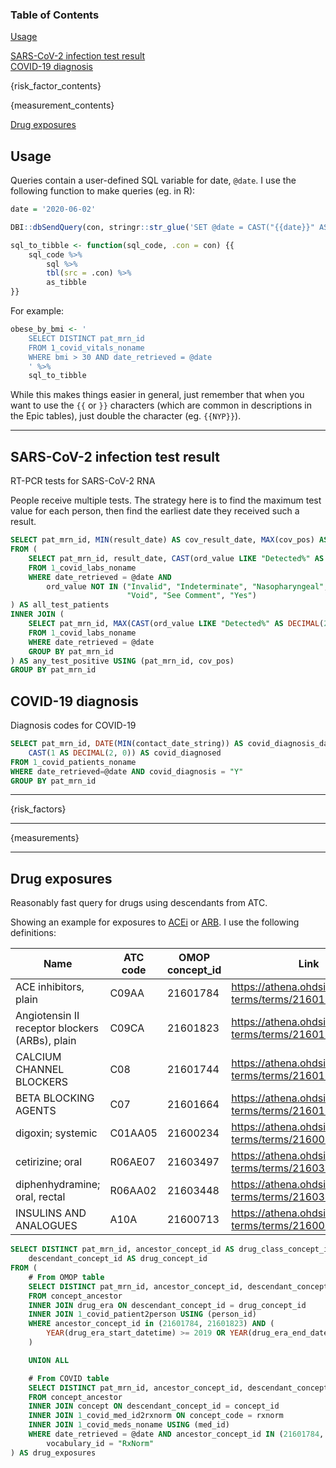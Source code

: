 <!-- This document is processed by GitHub actions to make the wiki. Edits to
the wiki should be made in this document. Because we use Python to process
this into the complete wiki, curly braces must be doubled.
 -->

### Table of Contents

[Usage](#usage-)<br/>

[SARS-CoV-2 infection test result](#sars-cov-2-infection-test-result-)<br/>
[COVID-19 diagnosis](#covid-19-diagnosis-)<br/>

{risk_factor_contents}

{measurement_contents}

[Drug exposures](#drug-exposures-)<br/>

## Usage

Queries contain a user-defined SQL variable for date, `@date`. I use the following function to make queries (eg. in R):

```R
date = '2020-06-02'

DBI::dbSendQuery(con, stringr::str_glue('SET @date = CAST("{{date}}" AS DATE)'))
```

```R
sql_to_tibble <- function(sql_code, .con = con) {{
    sql_code %>%
        sql %>%
        tbl(src = .con) %>%
        as_tibble
}}
```

For example:

```R
obese_by_bmi <- '
    SELECT DISTINCT pat_mrn_id
    FROM 1_covid_vitals_noname
    WHERE bmi > 30 AND date_retrieved = @date
    ' %>%
    sql_to_tibble
```

While this makes things easier in general, just remember that when you want to use the `{{` or `}}` characters (which are common in descriptions in the Epic tables), just double the character (eg. `{{NYP}}`).

---

## SARS-CoV-2 infection test result

RT-PCR tests for SARS-CoV-2 RNA

People receive multiple tests. The strategy here is to find the maximum test value for each person, then find the earliest date they received such a result.

```SQL
SELECT pat_mrn_id, MIN(result_date) AS cov_result_date, MAX(cov_pos) AS cov_pos
FROM (
    SELECT pat_mrn_id, result_date, CAST(ord_value LIKE "Detected%" AS DECIMAL(2, 0)) AS cov_pos
    FROM 1_covid_labs_noname
    WHERE date_retrieved = @date AND
        ord_value NOT IN ("Invalid", "Indeterminate", "Nasopharyngeal", "Not Given",
                          "Void", "See Comment", "Yes")
) AS all_test_patients
INNER JOIN (
    SELECT pat_mrn_id, MAX(CAST(ord_value LIKE "Detected%" AS DECIMAL(2, 0))) AS cov_pos
    FROM 1_covid_labs_noname
    WHERE date_retrieved = @date
    GROUP BY pat_mrn_id
) AS any_test_positive USING (pat_mrn_id, cov_pos)
GROUP BY pat_mrn_id
```

## COVID-19 diagnosis

Diagnosis codes for COVID-19

```SQL
SELECT pat_mrn_id, DATE(MIN(contact_date_string)) AS covid_diagnosis_date,
    CAST(1 AS DECIMAL(2, 0)) AS covid_diagnosed
FROM 1_covid_patients_noname
WHERE date_retrieved=@date AND covid_diagnosis = "Y"
GROUP BY pat_mrn_id
```

---

{risk_factors}

---

{measurements}

---

## Drug exposures

Reasonably fast query for drugs using descendants from ATC.

Showing an example for exposures to [ACEi](https://athena.ohdsi.org/search-terms/terms/21601784) or [ARB](https://athena.ohdsi.org/search-terms/terms/21601823). I use the following definitions:

| Name | ATC code | OMOP concept_id | Link |
| --- | --- | --- | ----- |
| ACE inhibitors, plain | C09AA | 21601784 | https://athena.ohdsi.org/search-terms/terms/21601784 |
| Angiotensin II receptor blockers (ARBs), plain | C09CA | 21601823 | https://athena.ohdsi.org/search-terms/terms/21601823 |
| CALCIUM CHANNEL BLOCKERS | C08 | 21601744 | https://athena.ohdsi.org/search-terms/terms/21601744 |
| BETA BLOCKING AGENTS | C07 | 21601664 | https://athena.ohdsi.org/search-terms/terms/21601664 |
| digoxin; systemic | C01AA05 | 21600234 | https://athena.ohdsi.org/search-terms/terms/21600234 |
| cetirizine; oral | R06AE07 | 21603497 | https://athena.ohdsi.org/search-terms/terms/21603497 |
| diphenhydramine; oral, rectal | R06AA02 | 21603448 | https://athena.ohdsi.org/search-terms/terms/21603448 |
| INSULINS AND ANALOGUES | A10A | 21600713 | https://athena.ohdsi.org/search-terms/terms/21600713 |

```SQL
SELECT DISTINCT pat_mrn_id, ancestor_concept_id AS drug_class_concept_id,
    descendant_concept_id AS drug_concept_id
FROM (
    # From OMOP table
    SELECT DISTINCT pat_mrn_id, ancestor_concept_id, descendant_concept_id
    FROM concept_ancestor
    INNER JOIN drug_era ON descendant_concept_id = drug_concept_id
    INNER JOIN 1_covid_patient2person USING (person_id)
    WHERE ancestor_concept_id in (21601784, 21601823) AND (
        YEAR(drug_era_start_datetime) >= 2019 OR YEAR(drug_era_end_datetime) >= 2019
    )

    UNION ALL

    # From COVID table
    SELECT DISTINCT pat_mrn_id, ancestor_concept_id, descendant_concept_id
    FROM concept_ancestor
    INNER JOIN concept ON descendant_concept_id = concept_id
    INNER JOIN 1_covid_med_id2rxnorm ON concept_code = rxnorm
    INNER JOIN 1_covid_meds_noname USING (med_id)
    WHERE date_retrieved = @date AND ancestor_concept_id IN (21601784, 21601823) AND
        vocabulary_id = "RxNorm"
) AS drug_exposures
```

